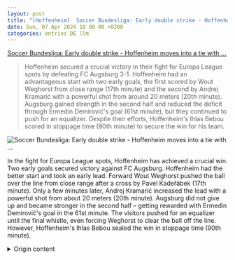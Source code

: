 ```yaml
---
layout: post
title: "[Hoffenheim]  Soccer Bundesliga: Early double strike - Hoffenheim moves into a tie with ..."
date: Sun, 07 Apr 2024 18 00 00 +0200
categories: entries DE llm
---
```

[ Soccer Bundesliga: Early double strike - Hoffenheim moves into a tie with ...](https://www.spiegel.de/sport/fussball/fussball-bundesliga-hoffenheim-siegt-gegen-augsburg-dank-frueher-tore-a-a3bb3b24-7faa-4e5d-8ded-d5b04ffc255b)

> Hoffenheim secured a crucial victory in their fight for Europa League spots by defeating FC Augsburg 3-1. Hoffenheim had an advantageous start with two early goals, the first scored by Wout Weghorst from close range (17th minute) and the second by Andrej Kramarić with a powerful shot from around 20 meters (20th minute). Augsburg gained strength in the second half and reduced the deficit through Ermedin Demirović's goal (61st minute), but they continued to push for an equalizer. Despite their efforts, Hoffenheim's Ihlas Bebou scored in stoppage time (90th minute) to secure the win for his team.

![ Soccer Bundesliga: Early double strike - Hoffenheim moves into a tie with ...](https://cdn.prod.www.spiegel.de/images/ea803b09-6302-49fb-a523-7eb720bf8734_w1200_r1.778_fpx36_fpy47.jpg)

 In the fight for Europa League spots, Hoffenheim has achieved a crucial win. Two early goals secured victory against FC Augsburg.
Hoffenheim had the better start and took an early lead. Forward Wout Weghorst pushed the ball over the line from close range after a cross by Pavel Kadeřábek (17th minute). Only a few minutes later, Andrej Kramarić increased the lead with a powerful shot from about 20 meters (20th minute).
Augsburg did not give up and became stronger in the second half – getting rewarded with Ermedin Demirović's goal in the 61st minute. The visitors pushed for an equalizer until the final whistle, even forcing Weghorst to clear the ball off the line. However, Hoffenheim's Ihlas Bebou sealed the win in stoppage time (90th minute).

<details>
  <summary>Origin content</summary>
  ---
layout: post
title: " [Hoffenheim] Fußball-Bundesliga: Früher Doppelschlag – Hoffenheim zieht mit ..."
date: Sun, 07 Apr 2024 18:00:00 +0200
categories: entries DE
---
[Fußball-Bundesliga: Früher Doppelschlag – Hoffenheim zieht mit ...](https://www.spiegel.de/sport/fussball/fussball-bundesliga-hoffenheim-siegt-gegen-augsburg-dank-frueher-tore-a-a3bb3b24-7faa-4e5d-8ded-d5b04ffc255b)

![Fußball-Bundesliga: Früher Doppelschlag – Hoffenheim zieht mit ...](https://cdn.prod.www.spiegel.de/images/ea803b09-6302-49fb-a523-7eb720bf8734_w1200_r1.778_fpx36_fpy47.jpg)

Im Kampf um die Europa-League-Plätze hat Hoffenheim einen wichtigen Sieg errungen. Gegen den FC Augsburg brachten zwei frühe Tore den Erfolg.

Hoffenheim hatte den besseren Start und ging früh in Führung. Angreifer Wout Weghorst schob den Ball zunächst nach einer Hereingabe von Pavel Kadeřábek aus kurzer Distanz über die Linie (17. Minute). Nur wenige Minuten später erhöhte Andrej Kramarić mit einem satten Schuss aus etwa 20 Metern (20.).

Augsburg gab sich nicht auf, wurde in der zweiten Hälfte stärker – und belohnte sich: Ermedin Demirović gelang in der 61. Minute der Anschlusstreffer. Die Gäste drängten bis in die Schlussminuten auf den Ausgleich, Weghorst musste gar auf der Linie retten. Doch dann sorgte Hoffenheims Ihlas Bebou in der 90. Minute für die Entscheidung.


</details>
